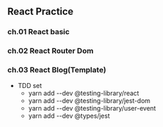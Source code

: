 ## React Practice

### ch.01 React basic

### ch.02 React Router Dom

### ch.03 React Blog(Template)

- TDD set
  - yarn add --dev @testing-library/react
  - yarn add --dev @testing-library/jest-dom
  - yarn add --dev @testing-library/user-event
  - yarn add --dev @types/jest